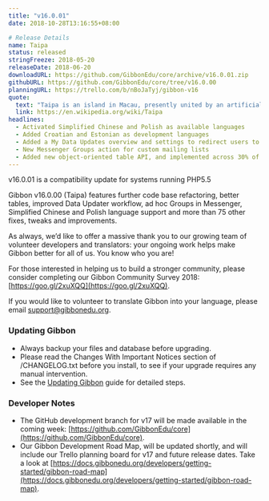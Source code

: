 ```yaml
---
title: "v16.0.01"
date: 2018-10-28T13:16:55+08:00

# Release Details
name: Taipa
status: released
stringFreeze: 2018-05-20
releaseDate: 2018-06-20
downloadURL: https://github.com/GibbonEdu/core/archive/v16.0.01.zip
githubURL: https://github.com/GibbonEdu/core/tree/v16.0.00
planningURL: https://trello.com/b/nBoJaTyj/gibbon-v16
quote:
  text: "Taipa is an island in Macau, presently united by an artificial landfill to the island of Coloane. Administratively, Taipa constitutes a freguesia (civil parish) named Freguesia de Nossa Senhora do Carmo. Taipa is 2.5 kilometres from Macau Peninsula."
  link: https://en.wikipedia.org/wiki/Taipa
headlines:
  - Activated Simplified Chinese and Polish as available languages
  - Added Croatian and Estonian as development languages
  - Added a My Data Updates overview and settings to redirect users to Data Updater on login
  - New Messenger Groups action for custom mailing lists
  - Added new object-oriented table API, and implemented across 30% of the system
---
```


v16.0.01 is a compatibility update for systems running PHP5.5

Gibbon v16.0.00 (Taipa) features further code base refactoring, better tables, improved Data Updater workflow, ad hoc Groups in Messenger, Simplified Chinese and Polish language support and more than 75 other fixes, tweaks and improvements.

As always, we’d like to offer a massive thank you to our growing team of volunteer developers and translators: your ongoing work helps make Gibbon better for all of us. You know who you are!

For those interested in helping us to build a stronger community, please consider completing our Gibbon Community Survey 2018: [https://goo.gl/2xuXQQ](https://goo.gl/2xuXQQ).

If you would like to volunteer to translate Gibbon into your language, please email support@gibbonedu.org.

### Updating Gibbon

- Always backup your files and database before upgrading.
- Please read the Changes With Important Notices section of /CHANGELOG.txt before you install, to see if your upgrade requires any manual intervention.
- See the [Updating Gibbon](https://docs.gibbonedu.org/administrators/getting-started/updating-gibbon/) guide for detailed steps.

### Developer Notes

- The GitHub development branch for v17 will be made available in the coming week: [https://github.com/GibbonEdu/core](https://github.com/GibbonEdu/core).
- Our Gibbon Development Road Map, will be updated shortly, and will include our Trello planning board for v17 and future release dates. Take a look at [https://docs.gibbonedu.org/developers/getting-started/gibbon-road-map](https://docs.gibbonedu.org/developers/getting-started/gibbon-road-map).
